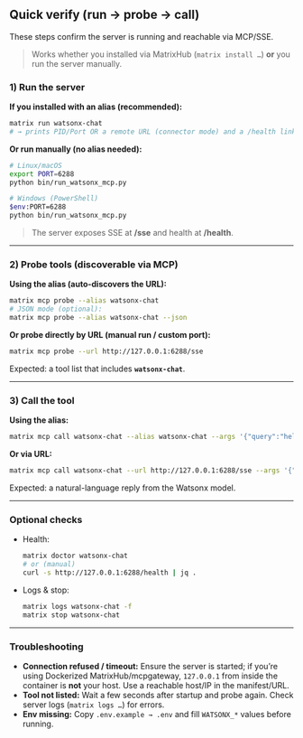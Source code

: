 ## Quick verify (run → probe → call)

These steps confirm the server is running and reachable via MCP/SSE.

> Works whether you installed via MatrixHub (`matrix install …`) **or** you run the server manually.

### 1) Run the server

**If you installed with an alias (recommended):**
```bash
matrix run watsonx-chat
# → prints PID/Port OR a remote URL (connector mode) and a /health link
````

**Or run manually (no alias needed):**

```bash
# Linux/macOS
export PORT=6288
python bin/run_watsonx_mcp.py

# Windows (PowerShell)
$env:PORT=6288
python bin/run_watsonx_mcp.py
```

> The server exposes SSE at **/sse** and health at **/health**.

---

### 2) Probe tools (discoverable via MCP)

**Using the alias (auto-discovers the URL):**

```bash
matrix mcp probe --alias watsonx-chat
# JSON mode (optional):
matrix mcp probe --alias watsonx-chat --json
```

**Or probe directly by URL (manual run / custom port):**

```bash
matrix mcp probe --url http://127.0.0.1:6288/sse
```

Expected: a tool list that includes **`watsonx-chat`**.

---

### 3) Call the tool

**Using the alias:**

```bash
matrix mcp call watsonx-chat --alias watsonx-chat --args '{"query":"hello"}'
```

**Or via URL:**

```bash
matrix mcp call watsonx-chat --url http://127.0.0.1:6288/sse --args '{"query":"hello"}'
```

Expected: a natural-language reply from the Watsonx model.

---

### Optional checks

* Health:

  ```bash
  matrix doctor watsonx-chat
  # or (manual)
  curl -s http://127.0.0.1:6288/health | jq .
  ```

* Logs & stop:

  ```bash
  matrix logs watsonx-chat -f
  matrix stop watsonx-chat
  ```

---

### Troubleshooting

* **Connection refused / timeout:** Ensure the server is started; if you’re using Dockerized MatrixHub/mcpgateway, `127.0.0.1` from inside the container is **not** your host. Use a reachable host/IP in the manifest/URL.
* **Tool not listed:** Wait a few seconds after startup and probe again. Check server logs (`matrix logs …`) for errors.
* **Env missing:** Copy `.env.example → .env` and fill `WATSONX_*` values before running.
